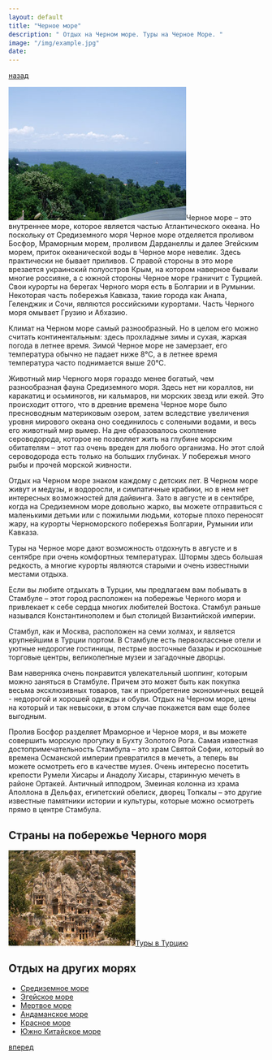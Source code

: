 ```yaml
---
layout: default
title: "Черное море"
description: " Отдых на Черном море. Туры на Черное Море. "
image: "/img/example.jpg"
date: 
---
```


[назад](sea-andaman.html)

<img class="right" alt="Черное море" src="/img/sea-black.jpg">Черное море – это внутреннее море, которое является частью Атлантического океана. Но поскольку от Средиземного моря Черное море отделяется проливом Босфор, Мраморным морем, проливом Дарданеллы и далее Эгейским морем, приток океанической воды в Черное море невелик. Здесь практически не бывает приливов. С правой стороны в это море врезается украинский полуостров Крым, на котором наверное бывали многие россияне, а с южной стороны Черное море граничит с Турцией. Свои курорты на берегах Черного моря есть в Болгарии и в Румынии. Некоторая часть побережья Кавказа, такие города как Анапа, Геленджик и Сочи, являются российскими курортами. Часть Черного моря омывает Грузию и Абхазию. 

Климат на Черном море самый разнообразный. Но в целом его можно считать континентальным: здесь прохладные зимы и сухая, жаркая погода в летнее время. Зимой Черное море не замерзает, его температура обычно не падает ниже 8°С, а в летнее время температура часто поднимается выше 20°С. 

Животный мир Черного моря гораздо менее богатый, чем разнообразная фауна Средиземного моря. Здесь нет ни кораллов, ни каракатиц и осьминогов, ни кальмаров, ни морских звезд или ежей. Это происходит оттого, что в древние времена Черное море было пресноводным материковым озером, затем вследствие увеличения уровня мирового океана оно соединилось с солеными водами, и весь его животный мир вымер. На дне образовалось скопление сероводорода, которое не позволяет жить на глубине морским обитателям – этот газ очень вреден для любого организма. Но этот слой сероводорода есть только на больших глубинах. У побережья много рыбы и прочей морской живности. 

Отдых на Черном море знаком каждому с детских лет. В Черном море живут и медузы, и водоросли, и симпатичные крабики, но в нем нет интересных возможностей для дайвинга. Зато в августе и в сентябре, когда на Средиземном море довольно жарко, вы можете отправиться с маленькими детьми или с пожилыми людьми, которые плохо переносят жару, на курорты Черноморского побережья Болгарии, Румынии или Кавказа. 

Туры на Черное море дают возможность отдохнуть в августе и в сентябре при очень комфортных температурах. Штормы здесь большая редкость, а многие курорты являются старыми и очень известными местами отдыха. 

Если вы любите отдыхать в Турции, мы предлагаем вам побывать в Стамбуле – этот город расположен на побережье Черного моря и привлекает к себе сердца многих любителей Востока. Стамбул раньше назывался Константинополем и был столицей Византийской империи. 

Стамбул, как и Москва, расположен на семи холмах, и является крупнейшим в Турции портом. В Стамбуле есть первоклассные отели и уютные недорогие гостиницы, пестрые восточные базары и роскошные торговые центры, великолепные музеи и загадочные дворцы. 

Вам наверняка очень понравится увлекательный шоппинг, которым можно заняться в Стамбуле. Причем это может быть как покупка весьма эксклюзивных товаров, так и приобретение экономичных вещей - недорогой и хорошей одежды и обуви. Отдых на Черном море, цены на который и так невысоки, в этом случае покажется вам еще более выгодным. 

Пролив Босфор разделяет Мраморное и Черное моря, и вы можете совершить морскую прогулку в Бухту Золотого Рога. Самая известная достопримечательность Стамбула – это храм Святой Софии, который во времена Османской империи превратился в мечеть, а теперь вы можете осмотреть его в качестве музея. Очень интересно посетить крепости Румели Хисары и Анадолу Хисары, старинную мечеть в районе Ортакей. Античный ипподром, Змеиная колонна из храма Аполлона в Дельфах, египетский обелиск, дворец Топкалы – это другие известные памятники истории и культуры, которые можно осмотреть прямо в центре Стамбула.

## Страны на побережье Черного моря

<a href="/?n=turkey"><img class="right" alt="Туры в Турцию" src="/img/demre.jpg">Туры в Турцию</a>

## Отдых на других морях

- [Средиземное море](sea-mediterranean.html)
- [Эгейское море](sea-aegean.html)
- [Мертвое море](sea-dead.html)
- [Андаманское море](sea-andaman.html)
- [Красное море](sea-red.html)
- [Южно Китайское море](sea-south-china.html)

[вперед](sea-dead.html)
